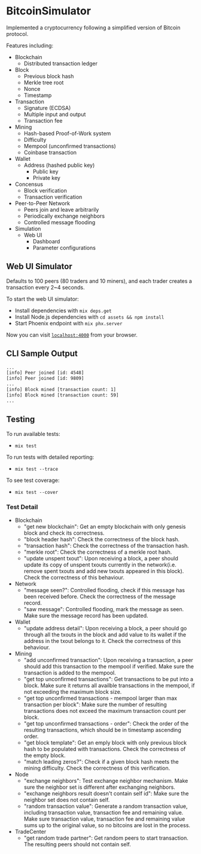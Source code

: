 # BitcoinSimulator

Implemented a cryptocurrency following a simplified version of Bitcoin protocol.

Features including:

* Blockchain
  * Distributed transaction ledger
* Block
  * Previous block hash
  * Merkle tree root
  * Nonce
  * Timestamp
* Transaction
  * Signature (ECDSA)
  * Multiple input and output
  * Transaction fee
* Mining
  * Hash-based Proof-of-Work system
  * Difficulty
  * Mempool (unconfirmed transactions)
  * Coinbase transaction
* Wallet
  * Address (hashed public key)
    * Public key
    * Private key
* Concensus
  * Block verification
  * Transaction verification
* Peer-to-Peer Network
  * Peers join and leave arbitrarily
  * Periodically exchange neighbors
  * Controlled message flooding
* Simulation
  * Web UI
    * Dashboard
    * Parameter configurations

## Web UI Simulator

Defaults to 100 peers (80 traders and 10 miners), and each trader creates a transaction every 2~4 seconds.

To start the web UI simulator:

* Install dependencies with `mix deps.get`
* Install Node.js dependencies with `cd assets && npm install`
* Start Phoenix endpoint with `mix phx.server`

Now you can visit [`localhost:4000`](http://localhost:4000) from your browser.

## CLI Sample Output

``` sh
...
[info] Peer joined [id: 4548]
[info] Peer joined [id: 9809]
...
[info] Block mined [transaction count: 1]
[info] Block mined [transaction count: 59]
...
```

## Testing

To run available tests:

* `mix test`

To run tests with detailed reporting:

* `mix test --trace`

To see test coverage:

* `mix test --cover`

### Test Detail

* Blockchain
  * "get new blockchain": Get an empty blockchain with only genesis block and check its correctness.
  * "block header hash": Check the correctness of the block hash.
  * "transaction hash": Check the correctness of the transaction hash.
  * "merkle root": Check the correctness of a merkle root hash.
  * "update unspent txout": Upon receiving a block, a peer should update its copy of unspent txouts currently in the network(i.e. remove spent txouts and add new txouts appeared in this block). Check the correctness of this behaviour.
* Network
  * "message seen?": Controlled flooding, check if this message has been received before. Check the correctness of the message record.
  * "saw message": Controlled flooding, mark the message as seen. Make sure the message record has been updated.
* Wallet
  * "update address detail": Upon receiving a block, a peer should go through all the txouts in the block and add value to its wallet if the address in the txout belongs to it.  Check the correctness of this behaviour.
* Mining
  * "add unconfirmed transaction": Upon receiving a transaction, a peer should add this transaction to the mempool if verified. Make sure the transaction is added to the mempool.
  * "get top unconfirmed transactions": Get transactions to be put into a block. Make sure it returns all availble transactions in the mempool, if not exceeding the maximum block size.
  * "get top unconfirmed transactions - mempool larger than max transaction per block": Make sure the number of resulting transactions does not exceed the maximum transaction count per block.
  * "get top unconfirmed transactions - order": Check the order of the resulting transactions, which should be in timestamp ascending order.
  * "get block template": Get an emply block with only previous block hash to be populated with transactions. Check the correctness of the empty block.
  * "match leading zeros?": Check if a given block hash meets the mining difficulty. Check the correctness of this verification.
* Node
  * "exchange neighbors": Test exchange neighbor mechanism. Make sure the neighbor set is different after exchanging neighbors.
  * "exchange neighbors result doesn't contain self id": Make sure the neighbor set does not contain self.
  * "random transaction value": Generate a random transaction value, including transaction value, transaction fee and remaining value. Make sure transaction value, transaction fee and remaining value sums up to the original value, so no bitcoins are lost in the process.
* TradeCenter
  * "get random trade partner": Get random peers to start transaction. The resulting peers should not contain self.
